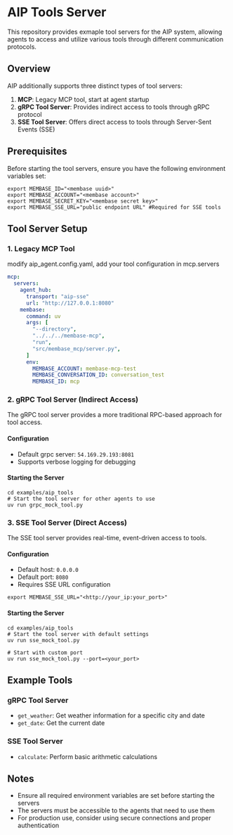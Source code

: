 # AIP Tools Server

This repository provides exmaple tool servers for the AIP system, allowing agents to access and utilize various tools through different communication protocols.

## Overview

AIP additionally supports three distinct types of tool servers:

1. **MCP**: Legacy MCP tool, start at agent startup
1. **gRPC Tool Server**: Provides indirect access to tools through gRPC protocol
2. **SSE Tool Server**: Offers direct access to tools through Server-Sent Events (SSE)

## Prerequisites

Before starting the tool servers, ensure you have the following environment variables set:

```shell
export MEMBASE_ID="<membase uuid>"
export MEMBASE_ACCOUNT="<membase account>"
export MEMBASE_SECRET_KEY="<membase secret key>"
export MEMBASE_SSE_URL="public endpoint URL" #Required for SSE tools
```

## Tool Server Setup

### 1. Legacy MCP Tool

modify aip_agent.config.yaml, add your tool configuration in mcp.servers


```yaml
mcp:
  servers:
    agent_hub:
      transport: "aip-sse"
      url: "http://127.0.0.1:8080"
    membase:
      command: uv
      args: [
        "--directory",
        "../../../membase-mcp",
        "run",
        "src/membase_mcp/server.py",
      ]
      env:
        MEMBASE_ACCOUNT: membase-mcp-test
        MEMBASE_CONVERSATION_ID: conversation_test
        MEMBASE_ID: mcp
```

### 2. gRPC Tool Server (Indirect Access)

The gRPC tool server provides a more traditional RPC-based approach for tool access.

#### Configuration
- Default grpc server: `54.169.29.193:8081`
- Supports verbose logging for debugging

#### Starting the Server
```shell
cd examples/aip_tools
# Start the tool server for other agents to use
uv run grpc_mock_tool.py
```

### 3. SSE Tool Server (Direct Access)

The SSE tool server provides real-time, event-driven access to tools.

#### Configuration
- Default host: `0.0.0.0`
- Default port: `8080`
- Requires SSE URL configuration

```shell
export MEMBASE_SSE_URL="<http://your_ip:your_port>"
```

#### Starting the Server
```shell
cd examples/aip_tools
# Start the tool server with default settings
uv run sse_mock_tool.py

# Start with custom port
uv run sse_mock_tool.py --port=<your_port>
```

## Example Tools

### gRPC Tool Server
- `get_weather`: Get weather information for a specific city and date
- `get_date`: Get the current date

### SSE Tool Server
- `calculate`: Perform basic arithmetic calculations

## Notes
- Ensure all required environment variables are set before starting the servers
- The servers must be accessible to the agents that need to use them
- For production use, consider using secure connections and proper authentication